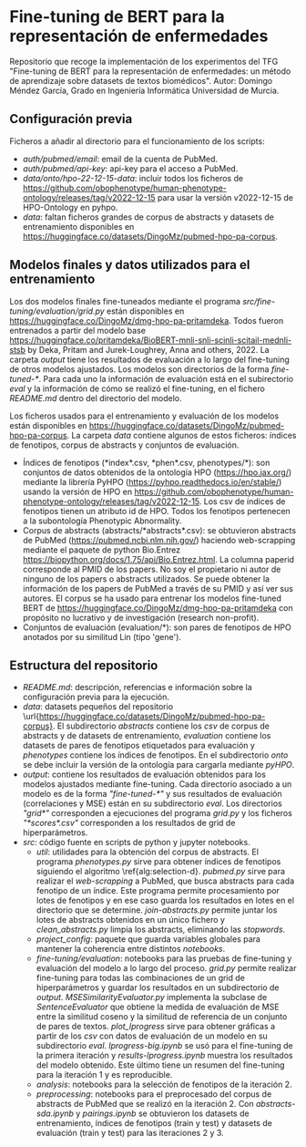 # Fine-tuning de BERT para la representación de enfermedades

Repositorio que recoge la implementación de los experimentos del TFG "Fine-tuning de BERT para la representación de enfermedades: un método de aprendizaje sobre datasets de textos biomédicos". Autor: Domingo Méndez García, Grado en Ingeniería Informática Universidad de Murcia.

## Configuración previa

Ficheros a añadir al directorio para el funcionamiento de los scripts:

* *auth/pubmed/email*: email de la cuenta de PubMed.
* *auth/pubmed/api-key*: api-key para el acceso a PubMed.
* *data/onto/hpo-22-12-15-data*: incluir todos los ficheros de https://github.com/obophenotype/human-phenotype-ontology/releases/tag/v2022-12-15 para usar la versión v2022-12-15 de HPO-Ontology en pyhpo.
* *data*: faltan ficheros grandes de corpus de abstracts y datasets de entrenamiento disponibles en https://huggingface.co/datasets/DingoMz/pubmed-hpo-pa-corpus.

## Modelos finales y datos utilizados para el entrenamiento

Los dos modelos finales fine-tuneados mediante el programa *src/fine-tuning/evaluation/grid.py* están disponibles en https://huggingface.co/DingoMz/dmg-hpo-pa-pritamdeka. Todos fueron entrenados a partir del modelo base https://huggingface.co/pritamdeka/BioBERT-mnli-snli-scinli-scitail-mednli-stsb by Deka, Pritam and Jurek-Loughrey, Anna and others, 2022. La carpeta *output* tiene los resultados de evaluación a lo largo del fine-tuning de otros modelos ajustados. Los modelos son directorios de la forma *fine-tuned-\**. Para cada uno la información de evaluación está en el subirectorio *eval* y la información de cómo se realizó el fine-tuning, en el fichero *README.md* dentro del directorio del modelo.

Los ficheros usados para el entrenamiento y evaluación de los modelos están disponibles en https://huggingface.co/datasets/DingoMz/pubmed-hpo-pa-corpus.
La carpeta *data* contiene algunos de estos ficheros: índices de fenotipos, corpus de abstracts y conjuntos de evaluación.

* Índices de fenotipos (\*index\*.csv, \*phen\*.csv, phenotypes/\*): son conjuntos de datos obtenidos de la ontología HPO (https://hpo.jax.org/) mediante la librería PyHPO (https://pyhpo.readthedocs.io/en/stable/) usando la versión de HPO en https://github.com/obophenotype/human-phenotype-ontology/releases/tag/v2022-12-15. Los csv de índices de fenotipos tienen un atributo id de HPO. Todos los fenotipos pertenecen a la subontología Phenotypic Abnormality.
* Corpus de abstracts (abstracts/\*abstracts\*.csv): se obtuvieron abstracts de PubMed (https://pubmed.ncbi.nlm.nih.gov/) haciendo web-scrapping mediante el paquete de python Bio.Entrez https://biopython.org/docs/1.75/api/Bio.Entrez.html. La columna paperid corresponde al PMID de los papers. No soy el propietario ni autor de ninguno de los papers o abstracts utilizados. Se puede obtener la información de los papers de PubMed a través de su PMID y así ver sus autores. El corpus se ha usado para entrenar los modelos fine-tuned BERT de https://huggingface.co/DingoMz/dmg-hpo-pa-pritamdeka con propósito no lucrativo y de investigación (research non-profit).
* Conjuntos de evaluación (evaluation/\*): son pares de fenotipos de HPO anotados por su similitud Lin (tipo 'gene').

## Estructura del repositorio

* *README.md*: descripción, referencias e información sobre la configuración previa para la ejecución.
* *data*: datasets pequeños del repositorio \url{https://huggingface.co/datasets/DingoMz/pubmed-hpo-pa-corpus}. El subdirectorio *abstracts* contiene los *csv* de corpus de abstracts y de datasets de entrenamiento, *evaluation* contiene los datasets de pares de fenotipos etiquetados para evaluación y *phenotypes* contiene los índices de fenotipos. En el subdirectorio *onto* se debe incluir la versión de la ontología para cargarla mediante *pyHPO*.
* *output*: contiene los resultados de evaluación obtenidos para los modelos ajustados mediante fine-tuning. Cada directorio asociado a un modelo es de la forma *"fine-tuned-\*"* y sus resultados de evaluación (correlaciones y MSE) están en su subdirectorio *eval*. Los directorios *"grid\*"* corresponden a ejecuciones del programa *grid.py* y los ficheros *"\*scores\*.csv"* corresponden a los resultados de grid de hiperparámetros.
* *src*: código fuente en scripts de python y jupyter notebooks.
  * *util*: utilidades para la obtención del corpus de abstracts. El programa *phenotypes.py* sirve para obtener índices de fenotipos siguiendo el algoritmo \ref{alg:selection-d}. *pubmed.py* sirve para realizar el *web-scrapping* a PubMed, que busca abstracts para cada fenotipo de un índice. Este programa permite procesamiento por lotes de fenotipos y en ese caso guarda los resultados en lotes en el directorio que se determine. *join-abstracts.py* permite juntar los lotes de abstracts obtenidos en un único fichero y *clean\_abstracts.py* limpia los abstracts, eliminando las *stopwords*.
  * *project\_config*: paquete que guarda variables globales para mantener la coherencia entre distintos *notebooks*.
  * *fine-tuning/evaluation*: notebooks para las pruebas de fine-tuning y evaluación del modelo a lo largo del proceso. *grid.py* permite realizar fine-tuning para todas las combinaciones de un grid de hiperparámetros y guardar los resultados en un subdirectorio de *output*. *MSESimilarityEvaluator.py* implementa la subclase de *SentenceEvaluator* que obtiene la medida de evaluación de MSE entre la similitud coseno y la similitud de referencia de un conjunto de pares de textos. *plot_lprogress* sirve para obtener gráficas a partir de los *csv* con datos de evaluación de un modelo en su subdirectorio *eval*. *lprogress-big.ipynb* se usó para el fine-tuning de la primera iteración y *results-lprogress.ipynb* muestra los resultados del modelo obtenido. Este último tiene un resumen del fine-tuning para la iteración 1 y es reproducible.
  * *analysis*: notebooks para la selección de fenotipos de la iteración 2.
  * *preprocessing*: notebooks para el preprocesado del corpus de abstracts de PubMed que se realizó en la iteración 2. Con *abstracts-sda.ipynb* y *pairings.ipynb* se obtuvieron los datasets de entrenamiento, índices de fenotipos (train y test) y datasets de evaluación (train y test) para las iteraciones 2 y 3.
